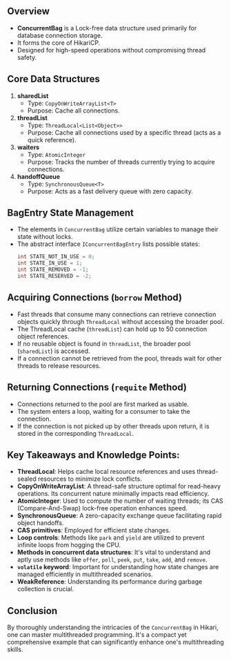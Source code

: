 ## Overview
- **ConcurrentBag** is a Lock-free data structure used primarily for database connection storage.
- It forms the core of HikariCP.
- Designed for high-speed operations without compromising thread safety.
## Core Data Structures
1. **sharedList**
   - Type: `CopyOnWriteArrayList<T>`
   - Purpose: Cache all connections.
2. **threadList**
   - Type: `ThreadLocal<List<Object>>`
   - Purpose: Cache all connections used by a specific thread (acts as a quick reference).
3. **waiters**
   - Type: `AtomicInteger`
   - Purpose: Tracks the number of threads currently trying to acquire connections.
4. **handoffQueue**
   - Type: `SynchronousQueue<T>`
   - Purpose: Acts as a fast delivery queue with zero capacity.

## BagEntry State Management
- The elements in `ConcurrentBag` utilize certain variables to manage their state without locks.
- The abstract interface `IConcurrentBagEntry` lists possible states:
   ```java
   int STATE_NOT_IN_USE = 0;
   int STATE_IN_USE = 1;
   int STATE_REMOVED = -1;
   int STATE_RESERVED = -2;
   ```
## Acquiring Connections (`borrow` Method)
- Fast threads that consume many connections can retrieve connection objects quickly through `ThreadLocal` without accessing the broader pool.
- The ThreadLocal cache (`threadList`) can hold up to 50 connection object references.
- If no reusable object is found in `threadList`, the broader pool (`sharedList`) is accessed.
- If a connection cannot be retrieved from the pool, threads wait for other threads to release resources.
## Returning Connections (`requite` Method)
- Connections returned to the pool are first marked as usable.
- The system enters a loop, waiting for a consumer to take the connection.
- If the connection is not picked up by other threads upon return, it is stored in the corresponding `ThreadLocal`.
## Key Takeaways and Knowledge Points:
- **ThreadLocal**: Helps cache local resource references and uses thread-sealed resources to minimize lock conflicts.
- **CopyOnWriteArrayList**: A thread-safe structure optimal for read-heavy operations. Its concurrent nature minimally impacts read efficiency.
- **AtomicInteger**: Used to compute the number of waiting threads; its CAS (Compare-And-Swap) lock-free operation enhances speed.
- **SynchronousQueue**: A zero-capacity exchange queue facilitating rapid object handoffs.
- **CAS primitives**: Employed for efficient state changes.
- **Loop controls**: Methods like `park` and `yield` are utilized to prevent infinite loops from hogging the CPU.
- **Methods in concurrent data structures**: It's vital to understand and aptly use methods like `offer`, `poll`, `peek`, `put`, `take`, `add`, and `remove`.
- **`volatile` keyword**: Important for understanding how state changes are managed efficiently in multithreaded scenarios.
- **WeakReference**: Understanding its performance during garbage collection is crucial.
## Conclusion
By thoroughly understanding the intricacies of the `ConcurrentBag` in Hikari, one can master multithreaded programming. It's a compact yet comprehensive example that can significantly enhance one's multithreading skills.